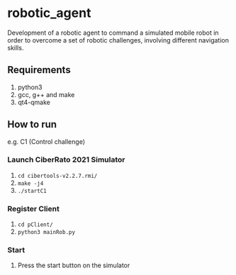 # robotic_agent
Development of a robotic agent to command a simulated mobile robot in order to overcome a set of robotic challenges, involving different navigation skills.


## Requirements
1. python3
2. gcc, g++ and make
3. qt4-qmake

## How to run
e.g. C1 (Control challenge)
### Launch CiberRato 2021 Simulator
1. `cd cibertools-v2.2.7.rmi/`
2. `make -j4`
3. `./startC1`

### Register Client
1. `cd pClient/`
2. `python3 mainRob.py`

### Start
1. Press the start button on the simulator




